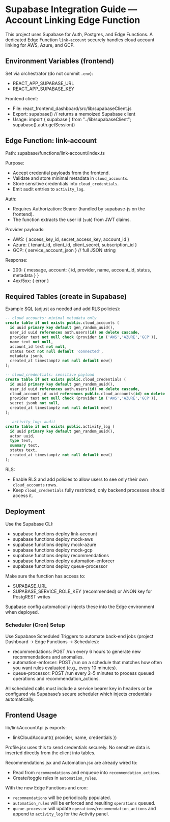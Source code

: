 # Supabase Integration Guide — Account Linking Edge Function

This project uses Supabase for Auth, Postgres, and Edge Functions. A dedicated Edge Function `link-account` securely handles cloud account linking for AWS, Azure, and GCP.

## Environment Variables (frontend)
Set via orchestrator (do not commit `.env`):
- REACT_APP_SUPABASE_URL
- REACT_APP_SUPABASE_KEY

Frontend client:
- File: react_frontend_dashboard/src/lib/supabaseClient.js
- Export: supabase() // returns a memoized Supabase client
- Usage: import { supabase } from "../lib/supabaseClient"; supabase().auth.getSession()

## Edge Function: link-account
Path: supabase/functions/link-account/index.ts

Purpose:
- Accept credential payloads from the frontend.
- Validate and store minimal metadata in `cloud_accounts`.
- Store sensitive credentials into `cloud_credentials`.
- Emit audit entries to `activity_log`.

Auth:
- Requires Authorization: Bearer <Supabase JWT> (handled by supabase-js on the frontend).
- The function extracts the user id (`sub`) from JWT claims.

Provider payloads:
- AWS: { access_key_id, secret_access_key, account_id }
- Azure: { tenant_id, client_id, client_secret, subscription_id }
- GCP: { service_account_json } // full JSON string

Response:
- 200: { message, account: { id, provider, name, account_id, status, metadata } }
- 4xx/5xx: { error }

## Required Tables (create in Supabase)
Example SQL (adjust as needed and add RLS policies):

```sql
-- cloud_accounts: minimal metadata only
create table if not exists public.cloud_accounts (
  id uuid primary key default gen_random_uuid(),
  user_id uuid references auth.users(id) on delete cascade,
  provider text not null check (provider in ('AWS','AZURE','GCP')),
  name text not null,
  account_id text not null,
  status text not null default 'connected',
  metadata jsonb,
  created_at timestamptz not null default now()
);

-- cloud_credentials: sensitive payload
create table if not exists public.cloud_credentials (
  id uuid primary key default gen_random_uuid(),
  user_id uuid references auth.users(id) on delete cascade,
  cloud_account_id uuid references public.cloud_accounts(id) on delete cascade,
  provider text not null check (provider in ('AWS','AZURE','GCP')),
  secret jsonb not null,
  created_at timestamptz not null default now()
);

-- activity_log: audit
create table if not exists public.activity_log (
  id uuid primary key default gen_random_uuid(),
  actor uuid,
  type text,
  summary text,
  status text,
  created_at timestamptz not null default now()
);
```

RLS:
- Enable RLS and add policies to allow users to see only their own `cloud_accounts` rows.
- Keep `cloud_credentials` fully restricted; only backend processes should access it.

## Deployment
Use the Supabase CLI:
- supabase functions deploy link-account
- supabase functions deploy mock-aws
- supabase functions deploy mock-azure
- supabase functions deploy mock-gcp
- supabase functions deploy recommendations
- supabase functions deploy automation-enforcer
- supabase functions deploy queue-processor

Make sure the function has access to:
- SUPABASE_URL
- SUPABASE_SERVICE_ROLE_KEY (recommended) or ANON key for PostgREST writes

Supabase config automatically injects these into the Edge environment when deployed.

### Scheduler (Cron) Setup
Use Supabase Scheduled Triggers to automate back-end jobs (project Dashboard → Edge Functions → Schedules):
- recommendations: POST /run every 6 hours to generate new recommendations and anomalies.
- automation-enforcer: POST /run on a schedule that matches how often you want rules evaluated (e.g., every 10 minutes).
- queue-processor: POST /run every 2–5 minutes to process queued operations and recommendation_actions.

All scheduled calls must include a service bearer key in headers or be configured via Supabase’s secure scheduler which injects credentials automatically.

## Frontend Usage
lib/linkAccountApi.js exports:

- linkCloudAccount({ provider, name, credentials })

Profile.jsx uses this to send credentials securely. No sensitive data is inserted directly from the client into tables.

Recommendations.jsx and Automation.jsx are already wired to:
- Read from `recommendations` and enqueue into `recommendation_actions`.
- Create/toggle rules in `automation_rules`.

With the new Edge Functions and cron:
- `recommendations` will be periodically populated.
- `automation_rules` will be enforced and resulting `operations` queued.
- `queue-processor` will update `operations`/`recommendation_actions` and append to `activity_log` for the Activity panel.
